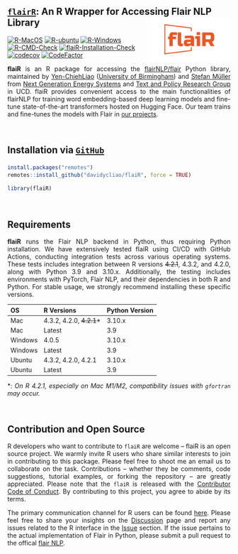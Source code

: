 
## <u>`flairR`</u>: An R Wrapper for Accessing Flair NLP Library <img src="man/figures/logo.png" align="right" width="180"/>

[![R-MacOS](https://github.com/davidycliao/flaiR/actions/workflows/r_macos.yml/badge.svg)](https://github.com/davidycliao/flaiR/actions/workflows/r_macos.yml)
[![R-ubuntu](https://github.com/davidycliao/flaiR/actions/workflows/r_ubuntu.yaml/badge.svg)](https://github.com/davidycliao/flaiR/actions/workflows/r_ubuntu.yaml)
[![R-Windows](https://github.com/davidycliao/flaiR/actions/workflows/r_window.yml/badge.svg)](https://github.com/davidycliao/flaiR/actions/workflows/r_window.yml)
[![R-CMD-Check](https://github.com/davidycliao/flaiR/actions/workflows/r.yml/badge.svg)](https://github.com/davidycliao/flaiR/actions/workflows/r.yml)
[![flaiR-Installation-Check](https://github.com/davidycliao/flaiR/actions/workflows/R-CMD-check.yml/badge.svg)](https://github.com/davidycliao/flaiR/actions/workflows/R-CMD-check.yml)
[![codecov](https://codecov.io/gh/davidycliao/flaiR/graph/badge.svg?token=CPIBIB6L78)](https://codecov.io/gh/davidycliao/flaiR)
[![CodeFactor](https://www.codefactor.io/repository/github/davidycliao/flair/badge)](https://www.codefactor.io/repository/github/davidycliao/flair)

<!-- README.md is generated from README.Rmd. Please edit that file -->

<div style="text-align: justify">

**flaiR** is an R package for accessing the
[flairNLP/flair](flairNLP/flair) Python library, maintained by
[Yen-ChiehLiao](https://davidycliao.github.io) ([University of
Birmingham](https://www.birmingham.ac.uk/research/centres-institutes/centre-for-artificial-intelligence-in-government))
and [Stefan Müller](https://muellerstefan.net) from [Next Generation
Energy Systems](https://www.nexsys-energy.ie) and [Text and Policy
Research Group](https://text-and-policy.com) in UCD. flaiR provides
convenient access to the main functionalities of flairNLP for training
word embedding-based deep learning models and fine-tune state-of-the-art
transformers hosted on Hugging Face. Our team trains and fine-tunes the
models with Flair in [our projects]().

</div>

<br>

## Installation via <u>**`GitHub`**</u>

``` r
install.packages("remotes")
remotes::install_github("davidycliao/flaiR", force = TRUE)
```

``` r
library(flaiR)
```

<br>

## Requirements

<div style="text-align: justify">

**flaiR** runs the Flair NLP backend in Python, thus requiring Python
installation. We have extensively tested flaiR using CI/CD with GitHub
Actions, conducting integration tests across various operating systems.
These tests includes integration between R versions ~~4.2.1~~, 4.3.2,
and 4.2.0, along with Python 3.9 and 3.10.x. Additionally, the testing
includes environments with PyTorch, Flair NLP, and their dependencies in
both R and Python. For stable usage, we strongly recommend installing
these specific versions.

| OS      | R Versions                | Python Version |
|---------|---------------------------|----------------|
| Mac     | 4.3.2, 4.2.0, ~~4.2.1~~\* | 3.10.x         |
| Mac     | Latest                    | 3.9            |
| Windows | 4.0.5                     | 3.10.x         |
| Windows | Latest                    | 3.9            |
| Ubuntu  | 4.3.2, 4.2.0, 4.2.1       | 3.10.x         |
| Ubuntu  | Latest                    | 3.9            |

\*: *On R 4.2.1, especially on Mac M1/M2, compatibility issues with
`gfortran` may occur.*

<br>

</div>

## Contribution and Open Source

<div style="text-align: justify">

R developers who want to contribute to `flaiR` are welcome – flaiR is an
open source project. We warmly invite R users who share similar
interests to join in contributing to this package. Please feel free to
shoot me an email us to collaborate on the task. Contributions – whether
they be comments, code suggestions, tutorial examples, or forking the
repository – are greatly appreciated. Please note that the `flaiR` is
released with the [Contributor Code of
Conduct](https://github.com/davidycliao/flaiR/blob/master/CONDUCT.md).
By contributing to this project, you agree to abide by its terms.

The primary communication channel for R users can be found
[here](https://github.com/davidycliao/flaiR/discussions). Please feel
free to share your insights on the
[Discussion](https://github.com/davidycliao/flaiR/discussions) page and
report any issues related to the R interface in the
[Issue](https://github.com/davidycliao/flaiR/issues) section. If the
issue pertains to the actual implementation of Flair in Python, please
submit a pull request to the offical [flair
NLP](https://github.com/flairnlp/flair).

</div>

<br>
